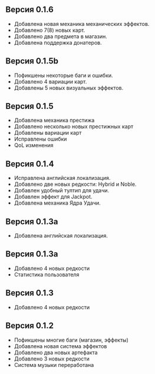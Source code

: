 ## Версия 0.1.6
* Добавлена новая механика механических эффектов.
* Добавлено 7(8) новых карт.
* Добавлено два предмета в магазин.
* Добавлена поддержка донатеров.

## Версия 0.1.5b
* Пофикшены некоторые баги и ошибки.
* Добавлено 4 вариации карт.
* Добавлены 5 новых визуальных эффектов.

## Версия 0.1.5
* Добавлена механика престижа
* Добавлено несколько новых престижных карт
* Добавлены вариации карт
* Исправлены ошибки
* QoL изменения
## Версия 0.1.4
* Исправлена английская локализация.
* Добавлено две новых редкости: Hybrid и Noble.
* Добавлен удобный тултип для удачи.
* Добавлен эффект для Jackpot.
* Добавлена механика Ядра Удачи.

## Версия 0.1.3a
* Добавлена английская локализация.

## Версия 0.1.3a
* Добавлено 4 новых редкости
* Статистика пользователя

## Версия 0.1.3
* Добавлено 4 новых редкости

## Версия 0.1.2
* Пофикшены многие баги (магазин, эффекты)
* Добавлена новая система эффектов
* Добавлено два новых артефакта
* Добавлено 3 новых редкости
* Система музыки переработана